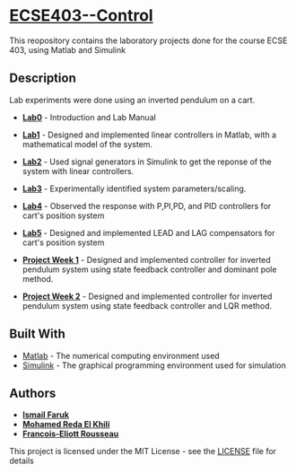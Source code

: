 # [ECSE403--Control](https://www.mcgill.ca/study/2018-2019/courses/ecse-403)

This reopository contains the laboratory projects done for the course ECSE 403, using Matlab and Simulink

## Description

Lab experiments were done using an inverted pendulum on a cart.

* [**Lab0**](Lab%200%20-%20Lab%20Manual/Lab_0.pdf) - Introduction and Lab Manual

*	[**Lab1**](Lab%201/Lab%201%20Report.pdf) - Designed and implemented linear controllers in Matlab, with a mathematical model of the system.

*	[**Lab2**](Lab%202/LAB2_Report_ECSE403.pdf) - Used signal generators in Simulink to get the reponse of the system with linear controllers.

*	[**Lab3**](Lab%203/Lab%203%20Report.pdf) - Experimentally identified system parameters/scaling.

*	[**Lab4**](Lab%204/Lab%20Report%204.pdf) - Observed the response with P,PI,PD, and PID controllers for cart's position system

*	[**Lab5**](Lab%205/Lab%205%20-%20Report.pdf) - Designed and implemented LEAD and LAG compensators for cart's position system

* [**Project Week 1**](Project/Report%206%20-%20403.pdf) - Designed and implemented controller for inverted pendulum system using state feedback controller and dominant pole method.

* [**Project Week 2**](Project/Report%207%20-%20403.pdf) - Designed and implemented controller for inverted pendulum system using state feedback controller and LQR method.


## Built With

* [Matlab](http://matlabacademy.mathworks.com/) - The numerical computing environment used
* [Simulink](https://www.mathworks.com/products/simulink.html) - The graphical programming environment used for simulation

## Authors

* [**Ismail Faruk**](https://github.com/ismailfaruk)
* [**Mohamed Reda El Khili**](linkedin.com/in/mohamed-reda-el-khili-95b446b1/)
* [**Francois-Eliott Rousseau**](https://www.linkedin.com/in/françois-eliott-rousseau-934bb4149)

This project is licensed under the MIT License - see the [LICENSE](LICENSE) file for details

